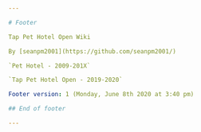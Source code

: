 ```yaml
---

# Footer

Tap Pet Hotel Open Wiki

By [seanpm2001](https://github.com/seanpm2001/)

`Pet Hotel - 2009-201X`

`Tap Pet Hotel Open - 2019-2020`

Footer version: 1 (Monday, June 8th 2020 at 3:40 pm)

## End of footer

---
```

